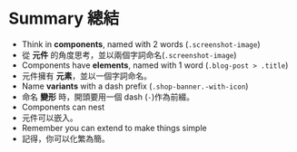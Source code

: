 # Summary 總結

* Think in **components**, named with 2 words (`.screenshot-image`)
* 從 **元件** 的角度思考，並以兩個字詞命名(`.screenshot-image`)
* Components have **elements**, named with 1 word (`.blog-post > .title`)
* 元件擁有 **元素**，並以一個字詞命名。
* Name **variants** with a dash prefix (`.shop-banner.-with-icon`)
* 命名 **變形** 時，開頭要用一個 dash (`-`)作為前綴。
* Components can nest
* 元件可以嵌入。
* Remember you can extend to make things simple
* 記得，你可以化繁為簡。
